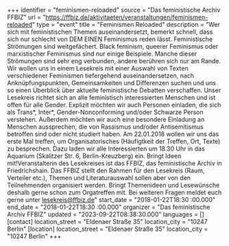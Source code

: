 +++
identifier = "feminismen-reloaded"
source = "Das feministische Archiv FFBIZ"
url = "https://ffbiz.de/aktivitaeten/veranstaltungen/feminismen-reloaded"
type = "event"
title = "Feminismen Reloaded"
description = "Wer sich mit feministischen Themen auseinandersetzt, bemerkt schnell, dass sich nur schlecht von DEM EINEN Feminismus reden lässt. Feministische Strömungen sind weitgefächert. Black feminism, queerer Feminismus oder marxistischer Feminismus sind nur einige Beispiele. Manche dieser Strömungen sind sehr eng verbunden, andere berühren sich nur am Rande. Wir wollen uns in einem Lesekreis mit einer Auswahl von Texten verschiedener Feminismen tiefergehend auseinandersetzen, nach Anknüpfungspunkten, Gemeinsamkeiten und Differenzen suchen und uns so einen Überblick über aktuelle feministische Debatten verschaffen. Unser Lesekreis richtet sich an alle feministisch interessierten Menschen und ist offen für alle Gender. Explizit möchten wir auch Personen einladen, die sich als Trans*, Inter*, Gender-Nonconforming und/oder Schwarze Person verstehen. Außerdem möchten wir auch eine besondere Einladung an Menschen aussprechen, die von Rassismus und/oder Antisemitismus betroffen sind oder nicht studiert haben. Am 22.01.2018 wollen wir uns das erste Mal treffen, um Organisatorisches (Häufigtkeit der Treffen, Ort, Texte) zu besprechen. Dazu laden wir alle Interessierten um 18.30 Uhr in das Aquarium (Skalitzer Str. 6, Berlin-Kreuzberg) ein. Bringt Ideen mit!Veranstalterin des Lesekreises ist das FFBIZ, das feministische Archiv in Friedrichshain. Das FFBIZ stellt den Rahmen für den Lesekreis (Raum, Verteiler etc.), Themen und Literaturauswahl sollen aber von den Teilnehmenden organisiert werden. Bringt Themenideen und Lesewünsche deshalb gerne schon zum Orgatreffen mit. Bei weiteren Fragen meldet euch gerne unter lesekreis@ffbiz.de"
start_date = "2018-01-22T18:30 :00.000"
end_date = "2018-01-22T18:30 :00.000"
organizer = "Das feministische Archiv FFBIZ"
updated = "2023-09-22T08:38:30.000"
languages = []
[contact]
location_street = "Eldenaer Straße 35"
location_city = "10247 Berlin"
[location]
location_street = "Eldenaer Straße 35"
location_city = "10247 Berlin"
+++